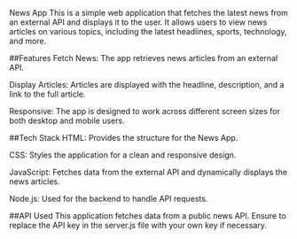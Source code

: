 News App
This is a simple web application that fetches the latest news from an external API and displays it to the user. It allows users to view news articles on various topics, including the latest headlines, sports, technology, and more.

##Features
Fetch News: The app retrieves news articles from an external API.

Display Articles: Articles are displayed with the headline, description, and a link to the full article.

Responsive: The app is designed to work across different screen sizes for both desktop and mobile users.

##Tech Stack
HTML: Provides the structure for the News App.

CSS: Styles the application for a clean and responsive design.

JavaScript: Fetches data from the external API and dynamically displays the news articles.

Node.js: Used for the backend to handle API requests.

##API Used
This application fetches data from a public news API. Ensure to replace the API key in the server.js file with your own key if necessary.
